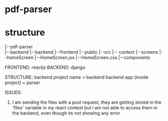# pdf-parser

# structure

|--pdf-parser  
            |--backend
                      |--backend
            |--frontend
                       |--public 
                       |--src
                             |-- context
                             |--screens
                                       |--homeScreen
                                                    |--HomeScreen.jsx
                                                    |--HomeScreen.css
                             |--components


FRONTEND: reactjs
BACKEND: django

STRUCTURE:
backend project name = backend
backend app (inside project) = parser


ISSUES:
1. I am sending the files with a post request, they are getting stored in the 'files' variable in my react context but i am not able to access them in the backend, even though its not showing any error




